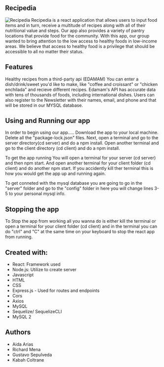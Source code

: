 ## Recipedia
![Recipedia](../images/hopehacksLogo.webp)
Recipedia is a react application that allows users to input food items and in turn, receive a multitude of recipes along with all of their nutritional value and steps. Our app also provides a variety of pantry locations that provide food for the community. With this app, our group wanted to bring attention to the low access to healthy foods in low-income areas. We believe that access to healthy food is a privilege that should be accessible to all no matter their status.

## Features
Healthy recipes from a third-party api (EDAMAM) 
You can enter a dish/drink/sweet you'd like to make, like "coffee and croissant" or "chicken enchilada" and recieve different recipes. Edamam's API has accurate data with tens of thousands of foods, including international dishes.
Users can also register to the Newsletter with their names, email, and phone and that will be stored in our MYSQL database.


## Using and Running our app
In order to begin using our app.....
Download the app to your local machine. Delete all the "package-lock.json" files. Next, open a terminal and go to the server directory(cd server) and do a npm install. Open another terminal and go to the client directory (cd client) and do a npm install. 

To get the app running 
You will open a terminal for your server (cd server) and then npm start. And open another terminal for your client folder (cd client) and do another npm start. If you accidently kill ther terminal this is how you would get the app up and running again.


To get conneted with the mysql database you are going to go in the "server" folder and go to the "config" folder in here you will change lines 3-5 to your personal mysql info. 

## Stopping the app
To Stop the app from working all you wanna do is either kill the terminal or open a terminal for your client folder (cd client) and in the terminal you can do "ctrl" and "C" at the same time on your keyboard to stop the react app from running.

## Created with:
- React: Framework used
- Node.js: Utilize to create server
- Javascript
- HTML
- CSS
- Express.js - Used for routes and endpoints
- Cors
- Axios
- MySQL
- Sequelize/ SequelizeCLI
- MySQL 2

## Authors
- Aida Arias
- Richard Mena
- Gustavo Sepulveda
- Kabah Coltrane
